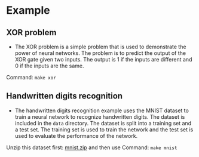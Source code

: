 # Example

## XOR problem
+ The XOR problem is a simple problem that is used to demonstrate the power of neural networks. The problem is to predict the output of the XOR gate given two inputs. The output is 1 if the inputs are different and 0 if the inputs are the same.

Command: ```make xor```

## Handwritten digits recognition
+ The handwritten digits recognition example uses the MNIST dataset to train a neural network to recognize handwritten digits. The dataset is included in the `data` directory. The dataset is split into a training set and a test set. The training set is used to train the network and the test set is used to evaluate the performance of the network.

Unzip this dataset first: [mnist.zip](src/mnist/data/mnist.zip) and then use Command: ```make mnist```
